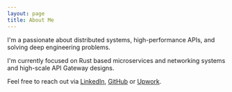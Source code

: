 ```yaml
---
layout: page
title: About Me
---
```


I'm a passionate about distributed systems, high-performance APIs, and solving deep engineering problems.

I'm currently focused on Rust based microservices and networking systems and high-scale API Gateway designs.

Feel free to reach out via [LinkedIn](https://linkedin.com/in/praminda), [GitHub](https://github.com/praminda) or [Upwork](https://www.upwork.com/freelancers/~01e805bf25ca6ed826).
